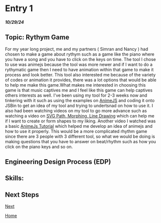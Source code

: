 # Entry 1
##### 10/29/24

## Topic: Rythym Game
For my year long project, me and my partners ( Simran and Nancy ) had chosen to make a game about rythym such as a game like the piano where you have a song and you have to click on the keys on time. The tool I chose to use was animejs because the tool was more newer and if I want to do a rythymatic game then I need to have animation within that game to make it process and look better. This tool also interested me because of the  variety of codes or animation it provides, there was a lot options that would be able to help me make this game.What makes me interested in choosing this game is that music captives me and I feel like this game can help captives others interests as well. I've been using my tool for 2-3 weeks now and tinkering with it such as using the examples on [AnimeJS](https://animejs.com/documentation/#cssSelector) and coding it onto JSBin to get an idea of my tool and trying to undertsnad on how to use it. I also had been watching videos on my tool to go more advance such as watching a video on [SVG Path, Morphing, Line Drawing](https://www.youtube.com/watch?v=mAKYW_1f-dw&t=482s) which can help me if I want to create or form shapes to my liking. Another video I watched was a basic [AnimeJs Tutorial](https://www.youtube.com/watch?v=uRDLFXxihgc) which helped me develop an idea of animejs and how to use it properly. This would be a more complicated rhythm game since there are 3 people with 3 different tool, so what we would be doing is making questions that you have to answer on beat/rhythm such as how you click on the piano keys and so on.

## Engineering Design Process (EDP) 

## Skills: 

#### 

#### 

#### 

## Next Steps
[Next](entry02.md)

[Home](../README.md)
